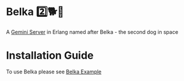 # Belka 2️⃣🐕🚀

A [Gemini Server](https://gemini.circumlunar.space/) in Erlang named after Belka - the second dog in space

# Installation Guide

To use Belka please see [Belka Example](https://github.com/gordonguthrie/belka-example)